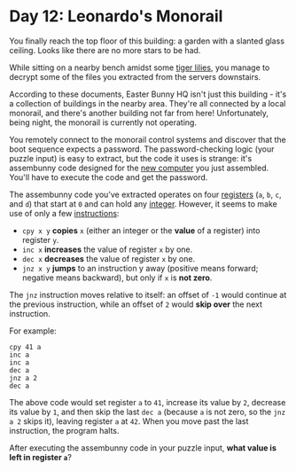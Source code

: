 # Day 12: Leonardo's Monorail
You finally reach the top floor of this building: a garden with a slanted glass ceiling. Looks like there are no more 
stars to be had.

While sitting on a nearby bench amidst some [tiger lilies](https://www.google.com/search?q=tiger+lilies&tbm=isch), you 
manage to decrypt some of the files you extracted from the servers downstairs.

According to these documents, Easter Bunny HQ isn't just this building - it's a collection of buildings in the nearby 
area. They're all connected by a local monorail, and there's another building not far from here! Unfortunately, being 
night, the monorail is currently not operating.

You remotely connect to the monorail control systems and discover that the boot sequence expects a password. The 
password-checking logic (your puzzle input) is easy to extract, but the code it uses is strange: it's assembunny code 
designed for the [new computer](https://adventofcode.com/2016/day/11) you just assembled. You'll have to execute the 
code and get the password.

The assembunny code you've extracted operates on four [registers](https://en.wikipedia.org/wiki/Processor_register) 
(`a`, `b`, `c`, and `d`) that start at `0` and can hold any [integer](https://en.wikipedia.org/wiki/Integer). However, 
it seems to make use of only a few [instructions](https://en.wikipedia.org/wiki/Instruction_set):
* `cpy x y` **copies** `x` (either an integer or the **value** of a register) into register `y`.
* `inc x` **increases** the value of register `x` by one.
* `dec x` **decreases** the value of register `x` by one.
* `jnz x y` **jumps** to an instruction y away (positive means forward; negative means backward), but only if `x` is 
**not zero**.

The `jnz` instruction moves relative to itself: an offset of `-1` would continue at the previous instruction, while an 
offset of `2` would **skip over** the next instruction.

For example:
```
cpy 41 a
inc a
inc a
dec a
jnz a 2
dec a
```
The above code would set register `a` to `41`, increase its value by `2`, decrease its value by `1`, and then skip the 
last `dec a` (because `a` is not zero, so the `jnz a 2` skips it), leaving register `a` at `42`. When you move past the 
last instruction, the program halts.

After executing the assembunny code in your puzzle input, **what value is left in register `a`**?
